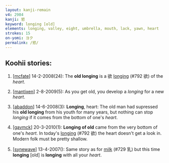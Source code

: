 ```yaml
---
layout: kanji-remain
v4: 2984
kanji: 慾
keyword: longing [old]
elements: longing, valley, eight, umbrella, mouth, lack, yawn, heart
strokes: 15
on-yomi: ヨク
permalink: /慾/
---
```


## Koohii stories: 

1) [<a href="http://kanji.koohii.com/profile/mcfate">mcfate</a>] 14-2-2008(24): The <strong>old<strong> longing</strong></strong> is a 欲 <a href="../v4/792.html">longing</a> (#792 欲) of the <em>heart</em>.

2) [<a href="http://kanji.koohii.com/profile/mantixen">mantixen</a>] 2-8-2009(5): As you get old, you develop a <em>longing</em> for a new <em>heart</em>.

3) [<a href="http://kanji.koohii.com/profile/abaddon">abaddon</a>] 14-6-2008(3): <strong>Longing</strong>, heart: The old man had supressed his <strong>old<strong> longing</strong></strong> from his youth for many years, but nothing can stop <em>longing</em> if it comes from the bottom of one&#039;s <em>heart</em>.

4) [<a href="http://kanji.koohii.com/profile/gavmck">gavmck</a>] 20-3-2010(1): <strong>Longing of old</strong> came from the very bottom of one&#039;s <em>heart</em>. In today&#039;s <a href="../v4/792.html">longing</a> (#792 欲) the heart doesn&#039;t get a look in. Modern folk must be pretty shallow.

5) [<a href="http://kanji.koohii.com/profile/synewave">synewave</a>] 13-4-2007(): Same story as for <a href="../v4/729.html">milk</a> (#729 乳) but this time<strong> longing</strong> [old] is<strong> longing</strong> with all your <em>heart</em>.

